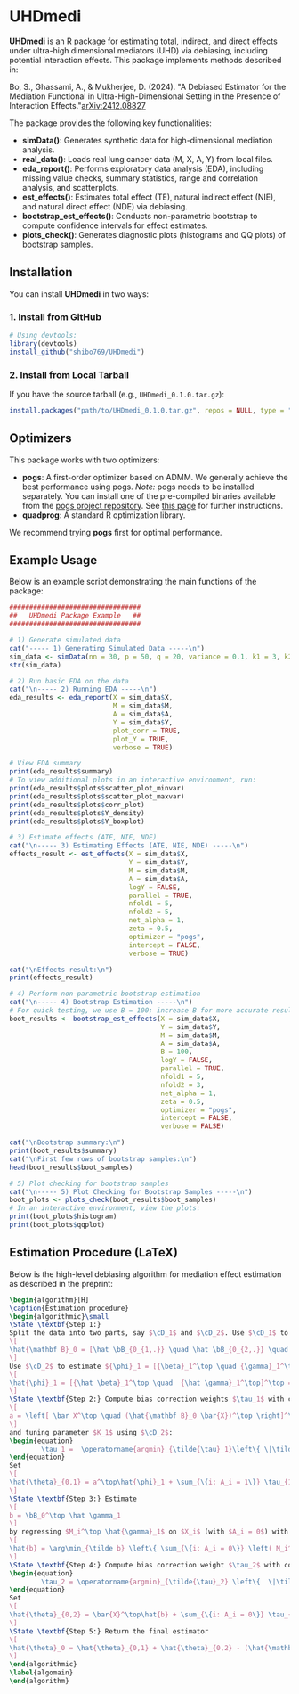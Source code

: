 # UHDmedi

**UHDmedi** is an R package for estimating total, indirect, and direct effects under ultra-high dimensional mediators (UHD) via debiasing, including potential interaction effects. This package implements methods described in:

Bo, S., Ghassami, A., & Mukherjee, D. (2024). "A Debiased Estimator for the Mediation Functional in Ultra-High-Dimensional Setting in the Presence of Interaction Effects."[arXiv:2412.08827](https://arxiv.org/abs/2412.08827)

The package provides the following key functionalities:
- **simData()**: Generates synthetic data for high-dimensional mediation analysis.
- **real_data()**: Loads real lung cancer data (M, X, A, Y) from local files.
- **eda_report()**: Performs exploratory data analysis (EDA), including missing value checks, summary statistics, range and correlation analysis, and scatterplots.
- **est_effects()**: Estimates total effect (TE), natural indirect effect (NIE), and natural direct effect (NDE) via debiasing.
- **bootstrap_est_effects()**: Conducts non-parametric bootstrap to compute confidence intervals for effect estimates.
- **plots_check()**: Generates diagnostic plots (histograms and QQ plots) of bootstrap samples.

## Installation

You can install **UHDmedi** in two ways:

### 1. Install from GitHub

```r
# Using devtools:
library(devtools)
install_github("shibo769/UHDmedi")
```

### 2. Install from Local Tarball

If you have the source tarball (e.g., `UHDmedi_0.1.0.tar.gz`):

```r
install.packages("path/to/UHDmedi_0.1.0.tar.gz", repos = NULL, type = "source")
```

## Optimizers

This package works with two optimizers:

- **pogs**: A first-order optimizer based on ADMM. We generally achieve the best performance using pogs. *Note:* pogs needs to be installed separately. You can install one of the pre-compiled binaries available from the [pogs project repository](https://github.com/foges/pogs). See [this page](https://github.com/foges/pogs/blob/master/src/interface_r/README.md) for further instructions.
- **quadprog**: A standard R optimization library.

We recommend trying **pogs** first for optimal performance.

## Example Usage

Below is an example script demonstrating the main functions of the package:

```r
#################################
##   UHDmedi Package Example   ##
#################################

# 1) Generate simulated data
cat("----- 1) Generating Simulated Data -----\n")
sim_data <- simData(nn = 30, p = 50, q = 20, variance = 0.1, k1 = 3, k2 = 6, s_X = 3, categorical = TRUE)
str(sim_data)

# 2) Run basic EDA on the data
cat("\n----- 2) Running EDA -----\n")
eda_results <- eda_report(X = sim_data$X,
                          M = sim_data$M,
                          A = sim_data$A,
                          Y = sim_data$Y,
                          plot_corr = TRUE,
                          plot_Y = TRUE,
                          verbose = TRUE)

# View EDA summary
print(eda_results$summary)
# To view additional plots in an interactive environment, run:
print(eda_results$plots$scatter_plot_minvar)
print(eda_results$plots$scatter_plot_maxvar)
print(eda_results$plots$corr_plot)
print(eda_results$plots$Y_density)
print(eda_results$plots$Y_boxplot)

# 3) Estimate effects (ATE, NIE, NDE)
cat("\n----- 3) Estimating Effects (ATE, NIE, NDE) -----\n")
effects_result <- est_effects(X = sim_data$X,
                              Y = sim_data$Y,
                              M = sim_data$M,
                              A = sim_data$A,
                              logY = FALSE,
                              parallel = TRUE,
                              nfold1 = 5,
                              nfold2 = 5,
                              net_alpha = 1,
                              zeta = 0.5,
                              optimizer = "pogs",
                              intercept = FALSE,
                              verbose = TRUE)

cat("\nEffects result:\n")
print(effects_result)

# 4) Perform non-parametric bootstrap estimation
cat("\n----- 4) Bootstrap Estimation -----\n")
# For quick testing, we use B = 100; increase B for more accurate results.
boot_results <- bootstrap_est_effects(X = sim_data$X,
                                      Y = sim_data$Y,
                                      M = sim_data$M,
                                      A = sim_data$A,
                                      B = 100,
                                      logY = FALSE,
                                      parallel = TRUE,
                                      nfold1 = 5,
                                      nfold2 = 3,
                                      net_alpha = 1,
                                      zeta = 0.5,
                                      optimizer = "pogs",
                                      intercept = FALSE,
                                      verbose = FALSE)

cat("\nBootstrap summary:\n")
print(boot_results$summary)
cat("\nFirst few rows of bootstrap samples:\n")
head(boot_results$boot_samples)

# 5) Plot checking for bootstrap samples
cat("\n----- 5) Plot Checking for Bootstrap Samples -----\n")
boot_plots <- plots_check(boot_results$boot_samples)
# In an interactive environment, view the plots:
print(boot_plots$histogram)
print(boot_plots$qqplot)
```

## Estimation Procedure (LaTeX)

Below is the high-level debiasing algorithm for mediation effect estimation as described in the preprint:

```latex
\begin{algorithm}[H]
\caption{Estimation procedure} 
\begin{algorithmic}\small
\State \textbf{Step 1:} 
Split the data into two parts, say $\cD_1$ and $\cD_2$. Use $\cD_1$ to run $q$ parallel regressions of $(\mathbf M_c)_{.,j}, j = 1, \ldots, q$ on $\mathbf X_c$, to obtain $\hat \bB_{0_{1,.}}, \ldots, \hat \bB_{0_{q,.}}$ where each $\hat \bB_{0_{i,.}} \in \reals^p$. Concatenate them to obtain the following estimator for $\mathbf B_0$: 
\[
\hat{\mathbf B}_0 = [\hat \bB_{0_{1,.}} \quad \hat \bB_{0_{2,.}} \quad \cdots \quad \hat \bB_{0_{q,.}}]^\top.
\]
Use $\cD_2$ to estimate ${\phi}_1 = [{\beta}_1^\top \quad {\gamma}_1^\top]^\top$ by regressing $Y_t$ on $\mathbf W_t=[\mathbf X_t \quad \mathbf M_t]$ with an $\ell_1$ penalty:
\[
\hat{\phi}_1 = [{\hat \beta}_1^\top \quad  {\hat \gamma}_1^\top]^\top = \arg\min_{\tilde \phi_1} \left\{ \sum_{\{i: A_i = 1\}} \left( Y_i - \mathbf W_{i,.} \cdot \tilde\phi_1 \right)^2 + \lambda_1 \|\tilde \phi_1\|_1 \right\}.
\]
\State \textbf{Step 2:} Compute bias correction weights $\tau_1$ with contrast 
\[
a = \left[ \bar X^\top \quad (\hat{\mathbf B}_0 \bar{X})^\top \right]^\top,
\]
and tuning parameter $K_1$ using $\cD_2$:
\begin{equation}
        \tau_1 =  \operatorname{argmin}_{\tilde{\tau}_1}\left\{ \|\tilde{\tau}_1\|_2^2  \quad \text{subject to} \quad \|a - \mathbf{W}_t^\top \tilde{\tau}_1\|_{\infty} \leq K_1 \sqrt{\frac{\log(p+q)}{n_t}}, \|\tilde \tau_{1}\|_\infty \leq n_t^{-2/3} \right\}.
\end{equation}
Set 
\[
\hat{\theta}_{0,1} = a^\top\hat{\phi}_1 + \sum_{\{i: A_i = 1\}} \tau_{1,i} \left( Y_i - \mathbf W_{i,.} \cdot \hat{\phi}_1 \right).
\]
\State \textbf{Step 3:} Estimate 
\[
b = \bB_0^\top \hat \gamma_1
\]
by regressing $M_i^\top \hat{\gamma}_1$ on $X_i$ (with $A_i = 0$) with an $\ell_1$ penalty using $\cD_2$:
\[
\hat{b} = \arg\min_{\tilde b} \left\{ \sum_{\{i: A_i = 0\}} \left( M_i^\top \hat{\gamma}_1 - X_i^\top\tilde b \right)^2 + \lambda_2  \|\tilde b \|_1 \right\}.
\]
\State \textbf{Step 4:} Compute bias correction weight $\tau_2$ with contrast $\bar{X}$ and tuning parameter $K_2$ using $\cD_2$:
\begin{equation}
        \tau_2 = \operatorname{argmin}_{\tilde{\tau}_2} \left\{  \|\tilde{\tau}_2\|_2^2 \quad \text{ subject to } \quad \|\bar X - \mathbf X_c^\top \tilde{\tau}_2\|_\infty \leq K_2\sqrt{\frac{\log(p)}{n_c}}, \|\tilde \tau_{2}\|_\infty \leq n_c^{-2/3}  \right\}.
\end{equation}
Set 
\[
\hat{\theta}_{0,2} = \bar{X}^\top\hat{b} + \sum_{\{i: A_i = 0\}} \tau_{2,i} \left( M_i^\top \hat{\gamma}_1 - X_i^\top \hat{b} \right).
\]
\State \textbf{Step 5:} Return the final estimator 
\[
\hat{\theta}_0 = \hat{\theta}_{0,1} + \hat{\theta}_{0,2} - (\hat{\mathbf B}_0 \bar{X})^\top \hat{\gamma}_1.
\]
\end{algorithmic}
\label{algomain}
\end{algorithm}
```

